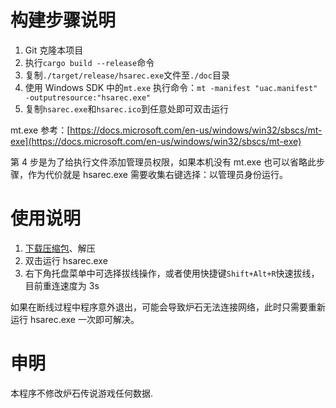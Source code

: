 # 构建步骤说明

1. Git 克隆本项目
2. 执行`cargo build --release`命令
3. 复制`./target/release/hsarec.exe`文件至`./doc`目录
4. 使用 Windows SDK 中的`mt.exe` 执行命令：`mt -manifest "uac.manifest" -outputresource:"hsarec.exe"`
5. 复制`hsarec.exe`和`hsarec.ico`到任意处即可双击运行

mt.exe 参考：[https://docs.microsoft.com/en-us/windows/win32/sbscs/mt-exe](https://docs.microsoft.com/en-us/windows/win32/sbscs/mt-exe)

第 4 步是为了给执行文件添加管理员权限，如果本机没有 mt.exe 也可以省略此步骤，作为代价就是 hsarec.exe 需要收集右键选择：以管理员身份运行。

# 使用说明

1. [下载压缩包](https://github.com/Curtion/HearthStone-AutoReConn/releases)、解压
2. 双击运行 hsarec.exe
3. 右下角托盘菜单中可选择拔线操作，或者使用快捷键`Shift+Alt+R`快速拔线，目前重连速度为 3s

如果在断线过程中程序意外退出，可能会导致炉石无法连接网络，此时只需要重新运行 hsarec.exe 一次即可解决。

# 申明

本程序不修改炉石传说游戏任何数据.

